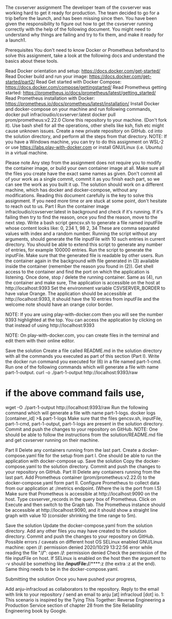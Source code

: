 The csvserver assignment
The developer team of the csvserver was working hard to get it ready for production. The team decided to go for a trip before the launch, and has been missing since then. You have been given the responsibility to figure out how to get the csvserver running correctly with the help of the following document. You might need to understand why things are failing and try to fix them, and make it ready for a launch1.

Prerequisites
You don't need to know Docker or Prometheus beforehand to solve this assignment, take a look at the following docs and understand the basics about these tools.

Read Docker orientation and setup: https://docs.docker.com/get-started/
Read Docker build and run your image: https://docs.docker.com/get-started/part2/
Read Get started with Docker Compose: https://docs.docker.com/compose/gettingstarted/
Read Prometheus getting started: https://prometheus.io/docs/prometheus/latest/getting_started/
Read Prometheus installation with Docker: https://prometheus.io/docs/prometheus/latest/installation/
Install Docker and docker-compose on your machine and run following commands,
docker pull infracloudio/csvserver:latest
docker pull prom/prometheus:v2.22.0
Clone this repository to your machine. (Don't fork it).
Use bash shell for all the operations, other shells like ksh, fish etc might cause unknown issues.
Create a new private repository on GitHub.
cd into the solution directory, and perform all the steps from that directory.
NOTE: If you have a Windows machine, you can try to do this assignment on WSL-2 or use https://labs.play-with-docker.com or install GNU/Linux (i.e. Ubuntu) in a virtual machine.

Please note
Any step from the assignment does not require you to modify the container image, or build your own container image at all.
Make sure all the files you create have the exact same names as given.
Don't commit all of your work as a single commit, commit it as you finish each part, so we can see the work as you built it up.
The solution should work on a different machine, which has docker and docker-compose, without any modifications.
Reading this document carefully is the key to solve this assignment.
If you need more time or are stuck at some point, don't hesitate to reach out to us.
Part I
Run the container image infracloudio/csvserver:latest in background and check if it's running.
If it's failing then try to find the reason, once you find the reason, move to the next step.
Write a bash script gencsv.sh to generate a file named inputFile whose content looks like:
0, 234
1, 98
2, 34
These are comma separated values with index and a random number.
Running the script without any arguments, should generate the file inputFile with 10 such entries in current directory.
You should be able to extend this script to generate any number of entries, for example 100000 entries.
Run the script to generate the inputFile. Make sure that the generated file is readable by other users.
Run the container again in the background with file generated in (3) available inside the container (remember the reason you found in (2)).
Get shell access to the container and find the port on which the application is listening. Once done, stop / delete the running container.
Same as (4), run the container and make sure,
The application is accessible on the host at http://localhost:9393
Set the environment variable CSVSERVER_BORDER to have value Orange.
The application should be accessible at http://localhost:9393, it should have the 10 entries from inputFile and the welcome note should have an orange color border.

NOTE: If you are using play-with-docker.com then you will see the number 9393 highlighted at the top. You can access the application by clicking on that instead of using http://localhost:9393

NOTE: On play-with-docker.com, you can create files in the terminal and edit them with their online editor.

Save the solution
Create a file called README.md in the solution directory with all the commands you executed as part of this section (Part I).
Write the docker run command you executed for (6) in a file named part-1-cmd.
Run one of the following commands which will generate a file with name part-1-output.
curl -o ./part-1-output http://localhost:9393/raw
# if the above command fails use,
wget -O ./part-1-output http://localhost:9393/raw
Run the following command which will generate a file with name part-1-logs.
docker logs [container_id] >& part-1-logs
Make sure that the files gencsv.sh, inputFile, part-1-cmd, part-1-output, part-1-logs are present in the solution directory.
Commit and push the changes to your repository on GitHub.
NOTE: One should be able to follow the instructions from the solution/README.md file and get csvserver running on their machine.

Part II
Delete any containers running from the last part.
Create a docker-compose.yaml file for the setup from part I.
One should be able to run the application with docker-compose up.
Save the solution
Copy the docker-compose.yaml to the solution directory.
Commit and push the changes to your repository on GitHub.
Part III
Delete any containers running from the last part.
Add Prometheus container (prom/prometheus:v2.22.0) to the docker-compose.yaml form part II.
Configure Prometheus to collect data from our application at <application>:<port>/metrics endpoint. (Where the <port> is the port from I.5)
Make sure that Prometheus is accessible at http://localhost:9090 on the host.
Type csvserver_records in the query box of Prometheus. Click on Execute and then switch to the Graph tab.
The Prometheus instance should be accessible at http://localhost:9090, and it should show a straight line graph with value 10 (consider shrinking the time range to 5m).

Save the solution
Update the docker-compose.yaml from the solution directory.
Add any other files you may have created to the solution directory.
Commit and push the changes to your repository on GitHub.
Possible errors / caveats on different host OS
SELinux enabled GNU/Linux machine: open /****/****: permission denied
2020/10/29 13:22:56 error while reading the file "/****/****": open /****/****: permission denied
Check the permission of the file inputFile on host. If SELinux is enabled on the host then the argument to -v should be something like ****/inputFile:/****/****:z (the extra :z at the end). Same thing needs to be in the docker-compose.yaml.

Submitting the solution
Once you have pushed your progress,

Add anju-infracloud as collaborators to the repository.
Reply to the email with link to your repository / send an email to anju [at] infracloud [dot] io.
1: This scenario is inspired by the Tying This Together: Reverse Engineering a Production Service section of chapter 28 from the Site Reliability Engineering book by Google.
